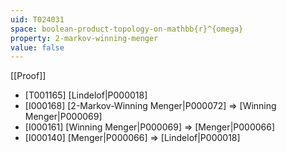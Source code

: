 ```yaml
---
uid: T024031
space: boolean-product-topology-on-mathbb{r}^{omega}
property: 2-markov-winning-menger
value: false
---
```

[[Proof]]

* [T001165] [Lindelof|P000018]
* [I000168] [2-Markov-Winning Menger|P000072] => [Winning Menger|P000069]
* [I000161] [Winning Menger|P000069] => [Menger|P000066]
* [I000140] [Menger|P000066] => [Lindelof|P000018]

